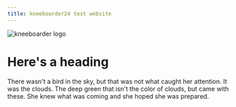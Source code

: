 ```yaml
---
title: kneeboarder24 test website
---
```

![kneeboarder logo](/skills-github-pages/_images/kneeboarder2_reasonably_small.png)
# Here's a heading

There wasn't a bird in the sky, but that was not what caught her attention. It was the clouds. The deep green that isn't the color of clouds, but came with these. She knew what was coming and she hoped she was prepared.
